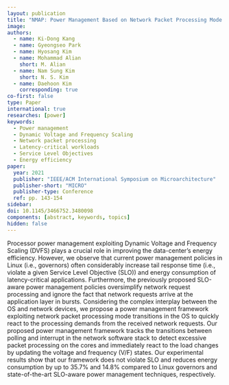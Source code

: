```yaml
---
layout: publication
title: "NMAP: Power Management Based on Network Packet Processing Mode Transition for Latency-Critical Workloads"
image:
authors:
  - name: Ki-Dong Kang
  - name: Gyeongseo Park
  - name: Hyosang Kim
  - name: Mohammad Alian
    short: M. Alian
  - name: Nam Sung Kim
    short: N. S. Kim
  - name: Daehoon Kim
    corresponding: true
co-first: false 
type: Paper
international: true
researches: [power]
keywords:
  - Power management
  - Dynamic Voltage and Frequency Scaling
  - Network packet processing
  - Latency-critical workloads
  - Service Level Objectives
  - Energy efficiency
paper:
  year: 2021
  publisher: "IEEE/ACM International Symposium on Microarchitecture"
  publisher-short: "MICRO"
  publisher-type: Conference
  ref: pp. 143-154
sidebar:
doi: 10.1145/3466752.3480098
components: [abstract, keywords, topics]
hidden: false
---
```


Processor power management exploiting Dynamic Voltage and Frequency Scaling (DVFS) plays a crucial role in improving the data-center’s energy efficiency. However, we observe that current power management policies in Linux (i.e., governors) often considerably increase tail response time (i.e., violate a given Service Level Objective (SLO)) and energy consumption of latency-critical applications. Furthermore, the previously proposed SLO-aware power management policies oversimplify network request processing and ignore the fact that network requests arrive at the application layer in bursts. Considering the complex interplay between the OS and network devices, we propose a power management framework exploiting network packet processing mode transitions in the OS to quickly react to the processing demands from the received network requests. Our proposed power management framework tracks the transitions between polling and interrupt in the network software stack to detect excessive packet processing on the cores and immediately react to the load changes by updating the voltage and frequency (V/F) states. Our experimental results show that our framework does not violate SLO and reduces energy consumption by up to 35.7% and 14.8% compared to Linux governors and state-of-the-art SLO-aware power management techniques, respectively.